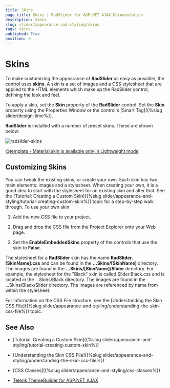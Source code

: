 ```yaml
---
title: Skins
page_title: Skins | RadSlider for ASP.NET AJAX Documentation
description: Skins
slug: slider/appearance-and-styling/skins
tags: skins
published: True
position: 0
---
```


# Skins

To make customizing the appearance of **RadSlider** as easy as possible, the control uses **skins**. A skin is a set of images and a CSS stylesheet that are applied to the HTML elements which make up the RadSlider control, defining the look and feel.

To apply a skin, set the **Skin** property of the **RadSlider** control. Set the **Skin** property using the Properties Window or the control's [Smart Tag]({%slug slider/design-time%}).

**RadSlider** is installed with a number of preset skins. These are shown below:

![radslider-skins](images/slider-skins.png) 


 @[template - Material skin is available only in Lightweight mode](/_templates/common/skins-notes.md#material-only-in-lightweight) 




## Customizing Skins

You can tweak the existing skins, or create your own. Each skin has two main elements: images and a stylesheet. When creating your own, it is a good idea to start with the stylesheet for an existing skin and alter that. See the [Tutorial: Creating a Custom Skin]({%slug slider/appearance-and-styling/tutorial-creating-custom-skin%}) topic for a step-by-step walk through. To use your own skin

1. Add the new CSS file to your project.

1. Drag and drop the CSS file from the Project Explorer onto your Web page.

1. Set the **EnableEmbeddedSkins** property of the controls that use the skin to **False**.

The stylesheet for a **RadSlider** skin has the name **RadSlider.[SkinName].css** and can be found in the **...Skins/[SkinName]** directory. The images are found in the **...Skins/[SkinName]/Slider** directory. For example, the stylesheet for the "Black" skin is called Slider.Black.css and is located in the ...Skins/Black directory. The images are found in the ...Skins/Black/Slider directory. The images are referenced by name from within the stylesheet.

For information on the CSS File structure, see the [Understanding the Skin CSS File]({%slug slider/appearance-and-styling/understanding-the-skin-css-file%}) topic.

## See Also

 * [Tutorial: Creating a Custom Skin]({%slug slider/appearance-and-styling/tutorial-creating-custom-skin%})

 * [Understanding the Skin CSS File]({%slug slider/appearance-and-styling/understanding-the-skin-css-file%})

 * [CSS Classes]({%slug slider/appearance-and-styling/css-classes%})

 * [Telerik ThemeBuilder for ASP.NET AJAX](http://themebuilder.telerik.com/)


